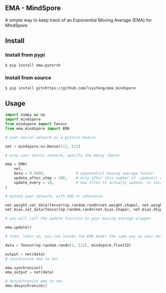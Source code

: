 ## EMA - MindSpore

A simple way to keep track of an Exponential Moving Average (EMA) for MindSpore

## Install


### Install from pypi

```bash
$ pip install ema-pytorch
```

### Install from source

```bash
$ pip install git+https://github.com/lvyufeng/ema_mindspore
```

## Usage

```python
import numpy as np
import mindspore
from mindspore import Tensor
from ema_mindspore import EMA

# your neural network as a pytorch module

net = mindspore.nn.Dense(512, 512)

# wrap your neural network, specify the decay (beta)

ema = EMA(
    net,
    beta = 0.9999,              # exponential moving average factor
    update_after_step = 100,    # only after this number of .update() calls will it start updating
    update_every = 10,          # how often to actually update, to save on compute (updates every 10th .update() call)
)

# mutate your network, with SGD or otherwise

net.weight.set_data(Tensor(np.random.randn(net.weight.shape), net.weight.dtype))
net.bias.set_data(Tensor(np.random.randn(net.bias.shape), net.bias.dtype))

# you will call the update function on your moving average wrapper

ema.update()

# then, later on, you can invoke the EMA model the same way as your network

data = Tensor(np.random.randn(1, 512), mindspore.float32)

output = net(data)
# synchronize ema to net

ema.synchronize()
ema_output = net(data)

# desynchronize ema to net
ema.desynchronize()

```
